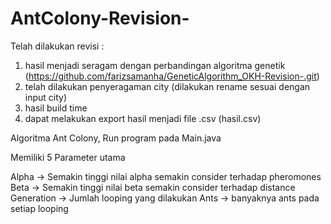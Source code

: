 # AntColony-Revision-

Telah dilakukan revisi : 
1. hasil menjadi seragam dengan perbandingan algoritma genetik (https://github.com/farizsamanha/GeneticAlgorithm_OKH-Revision-.git)
2. telah dilakukan penyeragaman city (dilakukan rename sesuai dengan input city)
3. hasil build time
4. dapat melakukan export hasil menjadi file .csv (hasil.csv)

Algoritma Ant Colony, Run program pada Main.java

Memiliki 5 Parameter utama

Alpha -> Semakin tinggi nilai alpha semakin consider terhadap pheromones
Beta -> Semakin tinggi nilai beta semakin consider terhadap distance
Generation -> Jumlah looping yang dilakukan
Ants -> banyaknya ants pada setiap looping
